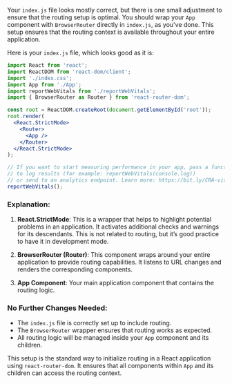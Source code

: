 Your `index.js` file looks mostly correct, but there is one small adjustment to ensure that the routing setup is optimal. You should wrap your `App` component with `BrowserRouter` directly in `index.js`, as you've done. This setup ensures that the routing context is available throughout your entire application.

Here is your `index.js` file, which looks good as it is:

```jsx
import React from 'react';
import ReactDOM from 'react-dom/client';
import './index.css';
import App from './App';
import reportWebVitals from './reportWebVitals';
import { BrowserRouter as Router } from 'react-router-dom';

const root = ReactDOM.createRoot(document.getElementById('root'));
root.render(
  <React.StrictMode>
    <Router>
      <App />
    </Router>
  </React.StrictMode>
);

// If you want to start measuring performance in your app, pass a function
// to log results (for example: reportWebVitals(console.log))
// or send to an analytics endpoint. Learn more: https://bit.ly/CRA-vitals
reportWebVitals();
```

### Explanation:

1. **React.StrictMode**: This is a wrapper that helps to highlight potential problems in an application. It activates additional checks and warnings for its descendants. This is not related to routing, but it’s good practice to have it in development mode.

2. **BrowserRouter (Router)**: This component wraps around your entire application to provide routing capabilities. It listens to URL changes and renders the corresponding components.

3. **App Component**: Your main application component that contains the routing logic.

### No Further Changes Needed:

- The `index.js` file is correctly set up to include routing.
- The `BrowserRouter` wrapper ensures that routing works as expected.
- All routing logic will be managed inside your `App` component and its children.

This setup is the standard way to initialize routing in a React application using `react-router-dom`. It ensures that all components within `App` and its children can access the routing context.
